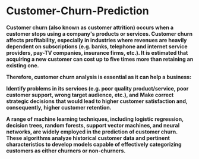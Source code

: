 # Customer-Churn-Prediction

**Customer churn (also known as customer attrition) occurs when a customer stops using a company's products or services.
Customer churn affects profitability, especially in industries where revenues are heavily dependent on subscriptions (e.g. banks, telephone and internet service providers, pay-TV companies, insurance firms, etc.). It is estimated that acquiring a new customer can cost up to five times more than retaining an existing one.**

**Therefore, customer churn analysis is essential as it can help a business:**

**Identify problems in its services (e.g. poor quality product/service, poor customer support, wrong target audience, etc.), and**
**Make correct strategic decisions that would lead to higher customer satisfaction and, consequently, higher customer retention.**

**A range of machine learning techniques, including logistic regression, decision trees, random forests, support vector machines, and neural networks, are widely employed in the prediction of customer churn. These algorithms analyze historical customer data and pertinent characteristics to develop models capable of effectively categorizing customers as either churners or non-churners.**
